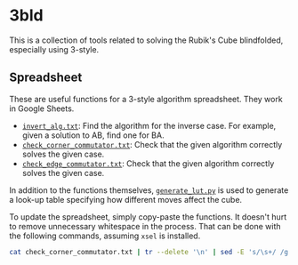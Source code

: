# 3bld

This is a collection of tools related to solving the Rubik's Cube blindfolded, especially using 3-style.

## Spreadsheet

These are useful functions for a 3-style algorithm spreadsheet.
They work in Google Sheets.

- [`invert_alg.txt`](./invert_alg.txt): Find the algorithm for the inverse case. For example, given a solution to AB, find one for BA.
- [`check_corner_commutator.txt`](./check_corner_commutator.txt): Check that the given algorithm correctly solves the given case.
- [`check_edge_commutator.txt`](./check_edge_commutator.txt): Check that the given algorithm correctly solves the given case.

In addition to the functions themselves, [`generate_lut.py`](./generate_lut.py) is used to generate a look-up table specifying how different moves affect the cube.

To update the spreadsheet, simply copy-paste the functions.
It doesn't hurt to remove unnecessary whitespace in the process.
That can be done with the following commands, assuming `xsel` is installed.

```sh
cat check_corner_commutator.txt | tr --delete '\n' | sed -E 's/\s+/ /g' | xsel --clipboard
```
